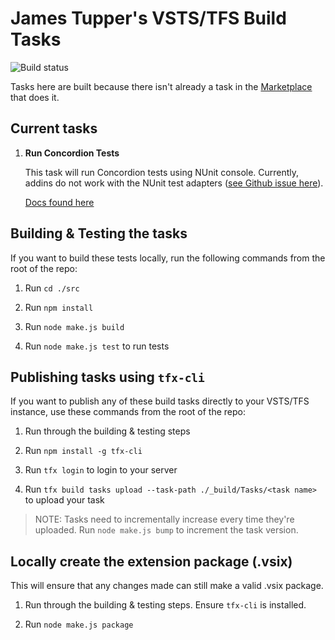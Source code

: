 # James Tupper's VSTS/TFS Build Tasks

![Build status](https://tupper.visualstudio.com/_apis/public/build/definitions/e6ee16d3-eb0e-4d58-9b05-ec59019b1b2a/24/badge)

Tasks here are built because there isn't already a task in the [Marketplace](http://marketplace.visualstudio.com/) that does it.

## Current tasks

1. **Run Concordion Tests**

    This task will run Concordion tests using NUnit console. Currently, addins do not work with the NUnit test adapters ([see Github issue here](https://github.com/nunit/nunit3-vs-adapter/issues/222)).

    [Docs found here](https://github.com/jamestupper/tppr-vsts-tasks/blob/master/src/Tasks/RunConcordion/readme.md)

## Building & Testing the tasks

If you want to build these tests locally, run the following commands from the root of the repo:

1. Run `cd ./src`

2. Run `npm install`

3. Run `node make.js build`

4. Run `node make.js test` to run tests

## Publishing tasks using `tfx-cli`

If you want to publish any of these build tasks directly to your VSTS/TFS instance, use these commands from the root of the repo:

1. Run through the building & testing steps

2. Run `npm install -g tfx-cli`

3. Run `tfx login` to login to your server

4. Run `tfx build tasks upload --task-path ./_build/Tasks/<task name>` to upload your task

> NOTE: Tasks need to incrementally increase every time they're uploaded. Run `node make.js bump` to increment the task version.

## Locally create the extension package (.vsix)

This will ensure that any changes made can still make a valid .vsix package.

1. Run through the building & testing steps. Ensure `tfx-cli` is installed.

2. Run `node make.js package`